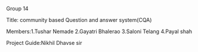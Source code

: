 Group 14

Title: community based Question and answer system(CQA)

Members:1.Tushar Nemade
        2.Gayatri Bhalerao
        3.Saloni Telang
        4.Payal shah

Project Guide:Nikhil Dhavse sir

